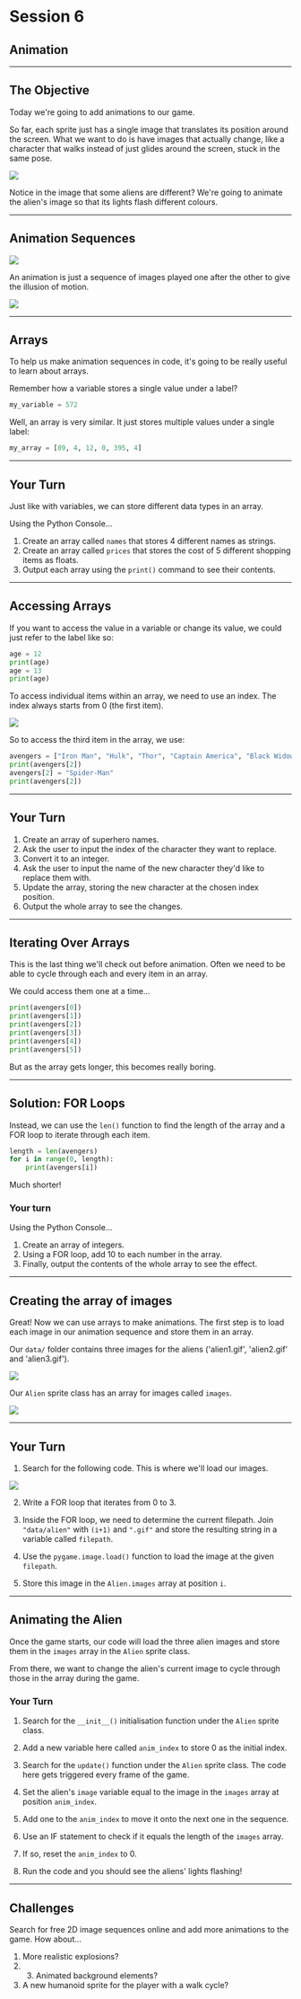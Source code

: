 # Session 6

## Animation


---

## The Objective

Today we're going to add animations to our game.

So far, each sprite just has a single image that translates its position around the screen.
What we want to do is have images that actually change, 
like a character that walks instead of just glides around the screen, 
stuck in the same pose.

![](../../extra/images/different_aliens.png)

Notice in the image that some aliens are different?
We're going to animate the alien's image so that its lights flash different colours.


---

## Animation Sequences

![](../../extra/images/walk_cycle.png)

An animation is just a sequence of images played one after the other to give the illusion of motion.

![](../../extra/images/walk_cycle.svg)


---

## Arrays

To help us make animation sequences in code, it's going to be really useful to learn about arrays.

Remember how a variable stores a single value under a label?

```python
my_variable = 572
```

Well, an array is very similar.
It just stores multiple values under a single label:

```python
my_array = [89, 4, 12, 0, 395, 4]
```


---

## Your Turn

Just like with variables, we can store different data types in an array.

Using the Python Console...
1. Create an array called `names` that stores 4 different names as strings.
2. Create an array called `prices` that stores the cost of 5 different shopping items as floats.
3. Output each array using the `print()` command to see their contents.


---

## Accessing Arrays

If you want to access the value in a variable or change its value, we could just refer to the label like so:

```python
age = 12
print(age)
age = 13
print(age)
```

To access individual items within an array, we need to use an index.
The index always starts from 0 (the first item).

![](../../extra/images/array.jpg)

So to access the third item in the array, we use:

```python
avengers = ["Iron Man", "Hulk", "Thor", "Captain America", "Black Widow", "Hawkeye"]
print(avengers[2])
avengers[2] = "Spider-Man"
print(avengers[2])
```


---

## Your Turn

1. Create an array of superhero names.
2. Ask the user to input the index of the character they want to replace.
3. Convert it to an integer.
4. Ask the user to input the name of the new character they'd like to replace them with.
5. Update the array, storing the new character at the chosen index position.
6. Output the whole array to see the changes.


---

## Iterating Over Arrays

This is the last thing we'll check out before animation.
Often we need to be able to cycle through each and every item in an array.

We could access them one at a time...

```python
print(avengers[0])
print(avengers[1])
print(avengers[2])
print(avengers[3])
print(avengers[4])
print(avengers[5])
```

But as the array gets longer, this becomes really boring.


---

## Solution: FOR Loops

Instead, we can use the `len()` function to find the length of the array and a FOR loop to iterate through each item.

```python
length = len(avengers)
for i in range(0, length):
    print(avengers[i])
```

Much shorter!

### Your turn

Using the Python Console...
1. Create an array of integers.
2. Using a FOR loop, add 10 to each number in the array.
3. Finally, output the contents of the whole array to see the effect.


---

## Creating the array of images

Great! Now we can use arrays to make animations.
The first step is to load each image in our animation sequence and store them in an array.

Our `data/` folder contains three images for the aliens ('alien1.gif', 'alien2.gif' and 'alien3.gif').

![](../../extra/images/alien_images.png)

Our `Alien` sprite class has an array for images called `images`.

![](../../extra/images/alien_class.png)


---

## Your Turn

1. Search for the following code. This is where we'll load our images.

![](../../extra/images/load_images.png)

2. Write a FOR loop that iterates from 0 to 3.

3. Inside the FOR loop, we need to determine the current filepath.
Join `"data/alien"` with `(i+1)` and `".gif"` and store the resulting string in a variable called `filepath`.

4. Use the `pygame.image.load()` function to load the image at the given `filepath`.

5. Store this image in the `Alien.images` array at position `i`.


---

## Animating the Alien

Once the game starts, our code will load the three alien images and store them in the `images` array in the `Alien` sprite class.

From there, we want to change the alien's current image to cycle through those in the array during the game.

### Your Turn

1. Search for the `__init__()` initialisation function under the `Alien` sprite class.
2. Add a new variable here called `anim_index` to store 0 as the initial index.
3. Search for the `update()` function under the `Alien` sprite class. 
The code here gets triggered every frame of the game.

4. Set the alien's `image` variable equal to the image in the `images` array at position `anim_index`.
5. Add one to the `anim_index` to move it onto the next one in the sequence.
6. Use an IF statement to check if it equals the length of the `images` array.
7. If so, reset the `anim_index` to 0.
8. Run the code and you should see the aliens' lights flashing!


---

## Challenges

Search for free 2D image sequences online and add more animations to the game.
How about...
1. More realistic explosions?
2. 3. Animated background elements?
3. A new humanoid sprite for the player with a walk cycle?

